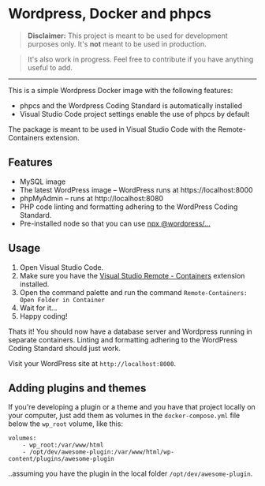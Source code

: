 # Wordpress, Docker and phpcs

> **Disclaimer:** This project is meant to be used for development purposes only. It's **not** meant to be used in production.

> It's also work in progress. Feel free to contribute if you have anything useful to add.

---

This is a simple Wordpress Docker image with the following features:

- phpcs and the Wordpress Coding Standard is automatically installed
- Visual Studio Code project settings enable the use of phpcs by default

The package is meant to be used in Visual Studio Code with the Remote-Containers extension.

## Features
- MySQL image
- The latest WordPress image – WordPress runs at https://localhost:8000
- phpMyAdmin – runs at http://localhost:8080
- PHP code linting and formatting adhering to the WordPress Coding Standard.
- Pre-installed node so that you can use [npx @wordpress/...](https://developer.wordpress.org/block-editor/packages/#using-the-packages-via-npm)

## Usage
1. Open Visual Studio Code.
2. Make sure you have the [Visual Studio Remote - Containers](https://marketplace.visualstudio.com/items?itemName=ms-vscode-remote.remote-containers) extension installed.
3. Open the command palette and run the command `Remote-Containers: Open Folder in Container`
4. Wait for it...
5. Happy coding!

Thats it! You should now have a database server and Wordpress running in separate containers. Linting and formatting adhering to the WordPress Coding Standard should just work.

Visit your WordPress site at `http://localhost:8000`.

## Adding plugins and themes
If you're developing a plugin or a theme and you have that project locally on your computer, just add them as volumes in the `docker-compose.yml` file below the `wp_root` volume, like this:

```
volumes:
    - wp_root:/var/www/html
    - /opt/dev/awesome-plugin:/var/www/html/wp-content/plugins/awesome-plugin
```

..assuming you have the plugin in the local folder `/opt/dev/awesome-plugin`.